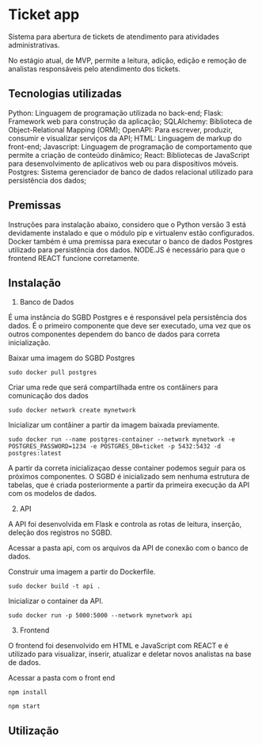 # Ticket app

Sistema para abertura de tickets de atendimento para atividades administrativas.

No estágio atual, de MVP, permite a leitura, adição, edição e remoção de analistas responsáveis pelo atendimento dos tickets.


## Tecnologias utilizadas

Python: Linguagem de programação utilizada no back-end;
Flask: Framework web para construção da aplicação;
SQLAlchemy: Biblioteca de Object-Relational Mapping (ORM);
OpenAPI: Para escrever, produzir, consumir e visualizar serviços da API;
HTML: Linguagem de markup do front-end;
Javascript: Linguagem de programação de comportamento que permite a criação de conteúdo dinâmico;
React: Bibliotecas de JavaScript para desenvolvimento de aplicativos web ou para dispositivos móveis.
Postgres: Sistema gerenciador de banco de dados relacional utilizado para persistência dos dados;


## Premissas

Instruções para instalação abaixo, considero que o Python versão 3 está devidamente instalado e que o módulo pip e virtualenv estão configurados.
Docker também é uma premissa para executar o banco de dados Postgres utilizado para persistência dos dados.
NODE.JS é necessário para que o frontend REACT funcione corretamente. 


## Instalação

1. Banco de Dados

É uma instância do SGBD Postgres e é responsável pela persistência dos dados. É o primeiro componente que deve ser executado, uma vez que os outros componentes dependem do banco de dados para correta inicialização.

Baixar uma imagem do SGBD Postgres

```shell
sudo docker pull postgres
```

Criar uma rede que será compartilhada entre os contâiners para comunicação dos dados

```shell
sudo docker network create mynetwork
```

Inicializar um contâiner a partir da imagem baixada previamente.

```shell
sudo docker run --name postgres-container --network mynetwork -e POSTGRES_PASSWORD=1234 -e POSTGRES_DB=ticket -p 5432:5432 -d postgres:latest
```

A partir da correta inicializaçao desse container podemos seguir para os próximos componentes. O SGBD é inicializado sem nenhuma estrutura de tabelas, que é criada posteriormente a partir da primeira execução da API com os modelos de dados.


2. API

A API foi desenvolvida em Flask e controla as rotas de leitura, inserção, deleção dos registros no SGBD.

Acessar a pasta api, com os arquivos da API de conexão com o banco de dados.

Construir uma imagem a partir do Dockerfile.

```shell
sudo docker build -t api .
```

Inicializar o container da API.

```shell
sudo docker run -p 5000:5000 --network mynetwork api
```


3. Frontend

O frontend foi desenvolvido em HTML e JavaScript com REACT e é utilizado para visualizar, inserir, atualizar e deletar novos analistas na base de dados.

Acessar a pasta com o front end

```shell
npm install
```

```shell
npm start
```


## Utilização